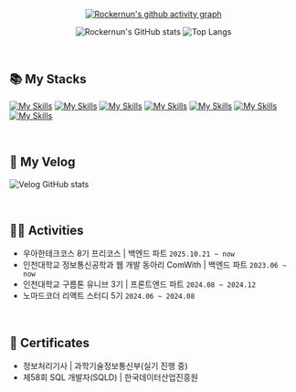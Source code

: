 <p align="center">
  <a href="https://github.com/ashutosh00710/github-readme-activity-graph">
    <img src="https://github-readme-activity-graph.vercel.app/graph?username=Rockernun&bg_color=0d0e12&color=1c81ce&line=0f1129&point=079ae4&area=true&hide_border=true" alt="Rockernun's github activity graph">
  </a>
</p>

<div align="center">
<!-- 통계 -->

![Rockernun's GitHub stats](https://github-readme-streak-stats.herokuapp.com/?user=Rockernun&theme=radical&center=true)
![Top Langs](https://github-readme-stats.vercel.app/api/top-langs/?username=Rockernun&layout=compact&theme=radical)

</div>


&nbsp;

###

<h2>📚 My Stacks</h2>

[![My Skills](https://skillicons.dev/icons?i=java&theme=dark)](https://skillicons.dev)
[![My Skills](https://skillicons.dev/icons?i=spring&theme=dark)](https://skillicons.dev)
[![My Skills](https://skillicons.dev/icons?i=mysql&theme=dark)](https://skillicons.dev)
[![My Skills](https://skillicons.dev/icons?i=hibernate&theme=dark)](https://skillicons.dev)
[![My Skills](https://skillicons.dev/icons?i=aws&theme=dark)](https://skillicons.dev)
[![My Skills](https://skillicons.dev/icons?i=docker&theme=dark)](https://skillicons.dev)
[![My Skills](https://skillicons.dev/icons?i=git&theme=dark)](https://skillicons.dev)

&nbsp;

<h2>📝 My Velog</h2>

![Velog GitHub stats](https://velog-github-badge.vercel.app/badge/rocker_nun?theme=dark&posts=3)


&nbsp;

## 🏃‍♀️ Activities
- 우아한테크코스 8기 프리코스 | 백엔드 파트 `2025.10.21 ~ now`
- 인천대학교 정보통신공학과 웹 개발 동아리 ComWith | 백엔드 파트 `2023.06 ~ now`
- 인천대학교 구름톤 유니브 3기 | 프론트엔드 파트 `2024.08 ~ 2024.12`
- 노마드코더 리액트 스터디 5기 `2024.06 ~ 2024.08`

&nbsp;

## 📃 Certificates
- 정보처리기사 | 과학기술정보통신부(실기 진행 중)
- 제58회 SQL 개발자(SQLD) | 한국데이터산업진흥원 

